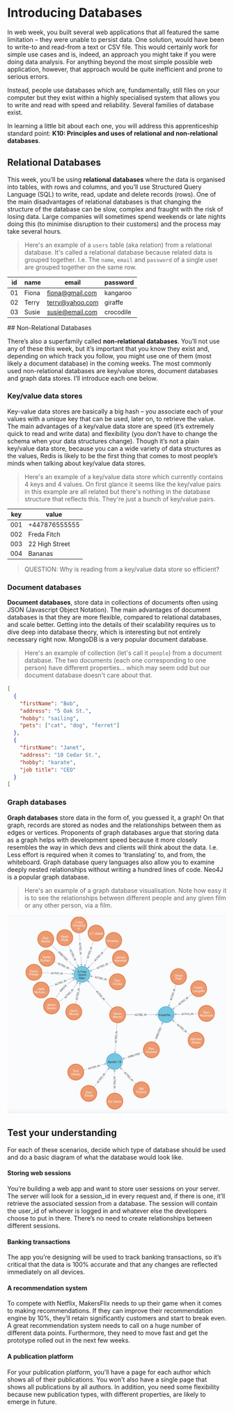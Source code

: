 # Introducing Databases

In web week, you built several web applications that all featured the same limitation – they were unable to persist data. One solution, would have been to write-to and read-from a text or CSV file. This would certainly work for simple use cases and is, indeed, an approach you might take if you were doing data analysis. For anything beyond the most simple possible web application, however, that approach would be quite inefficient and prone to serious errors.

Instead, people use databases which are, fundamentally, still files on your computer but they exist within a highly specialised system that allows you to write and read with speed and reliability.  Several families of database exist.

In learning a little bit about each one, you will address this apprenticeship standard point: **K10: Principles and uses of relational and non-relational databases**.

## Relational Databases

This week, you’ll be using **relational databases** where the data is organised into tables, with rows and columns, and you’ll use Structured Query Language (SQL) to write, read, update and delete records (rows).  One of the main disadvantages of relational databases is that changing the structure of the database can be slow, complex and fraught with the risk of losing data.  Large companies will sometimes spend weekends or late nights doing this (to minimise disruption to their customers) and the process may take several hours.

> Here's an example of a `users` table (aka relation) from a relational database.  It's called a relational database because related data is grouped together.  I.e. The `name`, `email` and `password` of a single user are grouped together on the same row.

|id| name         | email            | password  |
|--|--------------|------------------|-----------|
|01| Fiona        | fiona@gmail.com  | kangaroo  |
|02| Terry        | terry@yahoo.com  | giraffe   |
|03| Susie        | susie@email.com  | crocodile |

## Non-Relational Databases

There’s also a superfamily called **non-relational databases**.  You’ll not use any of these this week, but it’s important that you know they exist and, depending on which track you follow, you might use one of them (most likely a document database) in the coming weeks.  The most commonly used non-relational databases are key/value stores, document databases and graph data stores.  I’ll introduce each one below.

### Key/value data stores

Key-value data stores are basically a big hash – you associate each of your values with a unique key that can be used, later on, to retrieve the value.  The main advantages of a key/value data store are speed (it’s extremely quick to read and write data) and flexibility (you don’t have to change the schema when your data structures change).  Though it’s not a plain key/value data store, because you can a wide variety of data structures as the values, Redis is likely to be the first thing that comes to most people’s minds when talking about key/value data stores.

> Here's an example of a key/value data store which currently contains 4 keys and 4 values. On first glance it seems like the key/value pairs in this example are all related but there's nothing in the database structure that reflects this. They're just a bunch of key/value pairs.

|key|value           |
|---|----------------|
|001| +447876555555  |
|002| Freda Fitch    |
|003| 22 High Street |
|004| Bananas        |


> QUESTION: Why is reading from a key/value data store so efficient?

### Document databases

**Document databases**, store data in collections of documents often using JSON (Javascript Object Notation).  The main advantages of document databases is that they are more flexible, compared to relational databases, and scale better. Getting into the details of their scalability requires us to dive deep into database theory, which is interesting but not entirely necessary right now. MongoDB is a very popular document database.

> Here's an example of collection (let's call it `people`) from a document database. The two documents (each one corresponding to one person) have different properties... which may seem odd but our document database doesn't care about that.

```json
[
  {
    "firstName": "Bob",
    "address": "5 Oak St.",
    "hobby": "sailing",
    "pets": ["cat", "dog", "ferret"]
  },
  {
    "firstName": "Janet",
    "address": "10 Cedar St.",
    "hobby": "karate",
    "job title": "CEO"
  }
[
```

### Graph databases

**Graph databases** store data in the form of, you guessed it, a graph!  On that graph, records are stored as nodes and the relationships between them as edges or vertices.  Proponents of graph databases argue that storing data as a graph helps with development speed because it more closely resembles the way in which devs and clients will think about the data.  I.e. Less effort is required when it comes to ‘translating’ to, and from, the whiteboard.  Graph database query languages also allow you to examine deeply nested relationships without writing a hundred lines of code. Neo4J is a popular graph database.

> Here's an example of a graph database visualisation. Note how easy it is to see the relationships between different people and any given film or any other person, via a film.

![Kevin bacon graph](./images/kevin_bacon.png)

## Test your understanding

For each of these scenarios, decide which type of database should be used and do a basic diagram of what the database would look like.

#### Storing web sessions
You’re building a web app and want to store user sessions on your server.  The server will look for a session_id in every request and, if there is one, it’ll retrieve the associated session from a database.  The session will contain the user_id of whoever is logged in and whatever else the developers choose to put in there.  There’s no need to create relationships between different sessions.

#### Banking transactions
The app you’re designing will be used to track banking transactions, so it’s critical that the data is 100% accurate and that any changes are reflected immediately on all devices.

#### A recommendation system
To compete with Netflix, MakersFlix needs to up their game when it comes to making recommendations.  If they can improve their recommendation engine by 10%, they’ll retain significantly customers and start to break even. A great recommendation system needs to call on a huge number of different data points.  Furthermore, they need to move fast and get the prototype rolled out in the next few weeks.

#### A publication platform
For your publication platform, you'll have a page for each author which shows all of their publications.  You won't also have a single page that shows all publications by all authors.  In addition, you need some flexibility because new publication types, with different properties, are likely to emerge in future.
